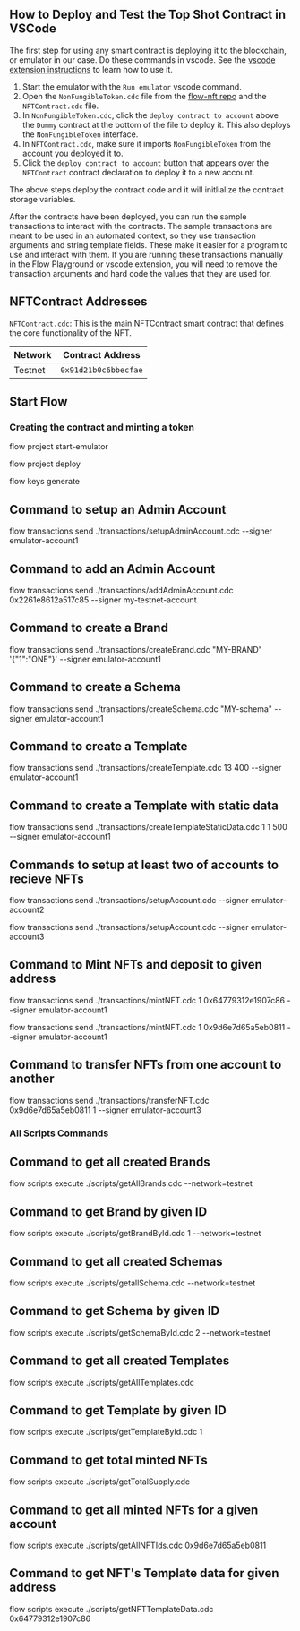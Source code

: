 ## How to Deploy and Test the Top Shot Contract in VSCode

The first step for using any smart contract is deploying it to the blockchain,
or emulator in our case. Do these commands in vscode.
See the [vscode extension instructions](https://docs.onflow.org/docs/visual-studio-code-extension)
to learn how to use it.

1.  Start the emulator with the `Run emulator` vscode command.
2.  Open the `NonFungibleToken.cdc` file from the [flow-nft repo](https://github.com/onflow/flow-nft/blob/master/contracts/NonFungibleToken.cdc) and the `NFTContract.cdc` file.
3.  In `NonFungibleToken.cdc`, click the `deploy contract to account`
    above the `Dummy` contract at the bottom of the file to deploy it.
    This also deploys the `NonFungibleToken` interface.
4.  In `NFTContract.cdc`, make sure it imports `NonFungibleToken` from
    the account you deployed it to.
5.  Click the `deploy contract to account` button that appears over the
    `NFTContract` contract declaration to deploy it to a new account.

The above steps deploy the contract code and it will initlialize the
contract storage variables.

After the contracts have been deployed, you can run the sample transactions
to interact with the contracts. The sample transactions are meant to be used
in an automated context, so they use transaction arguments and string template
fields. These make it easier for a program to use and interact with them.
If you are running these transactions manually in the Flow Playground or
vscode extension, you will need to remove the transaction arguments and
hard code the values that they are used for.

## NFTContract Addresses

`NFTContract.cdc`: This is the main NFTContract smart contract that defines
the core functionality of the NFT.

| Network | Contract Address     |
| ------- | -------------------- |
| Testnet | `0x91d21b0c6bbecfae` |


## Start Flow

### Creating the contract and minting a token

flow project start-emulator

flow project deploy

flow keys generate

## Command to setup an Admin Account

flow transactions send ./transactions/setupAdminAccount.cdc --signer emulator-account1

## Command to add an Admin Account

flow transactions send ./transactions/addAdminAccount.cdc 0x2261e8612a517c85 --signer my-testnet-account

## Command to create a Brand

flow transactions send ./transactions/createBrand.cdc "MY-BRAND" '{"1":"ONE"}' --signer emulator-account1

## Command to create a Schema

flow transactions send ./transactions/createSchema.cdc "MY-schema" --signer emulator-account1

## Command to create a Template

flow transactions send ./transactions/createTemplate.cdc 13 400 --signer emulator-account1

## Command to create a Template with static data

flow transactions send ./transactions/createTemplateStaticData.cdc 1 1 500 --signer emulator-account1

## Commands to setup at least two of accounts to recieve NFTs

flow transactions send ./transactions/setupAccount.cdc --signer emulator-account2

flow transactions send ./transactions/setupAccount.cdc --signer emulator-account3

## Command to Mint NFTs and deposit to given address

flow transactions send ./transactions/mintNFT.cdc 1 0x64779312e1907c86 --signer emulator-account1

flow transactions send ./transactions/mintNFT.cdc 1 0x9d6e7d65a5eb0811 --signer emulator-account1

## Command to transfer NFTs from one account to another

flow transactions send ./transactions/transferNFT.cdc 0x9d6e7d65a5eb0811 1 --signer emulator-account3


### All Scripts Commands

## Command to get all created Brands

flow scripts execute ./scripts/getAllBrands.cdc --network=testnet

## Command to get Brand by given ID

flow scripts execute ./scripts/getBrandById.cdc 1 --network=testnet

## Command to get all created Schemas

flow scripts execute ./scripts/getallSchema.cdc --network=testnet

## Command to get Schema by given ID

flow scripts execute ./scripts/getSchemaById.cdc 2 --network=testnet

## Command to get all created Templates

flow scripts execute ./scripts/getAllTemplates.cdc

## Command to get Template by given ID

flow scripts execute ./scripts/getTemplateById.cdc 1

## Command to get total minted NFTs

flow scripts execute ./scripts/getTotalSupply.cdc

## Command to get all minted NFTs for a given account

flow scripts execute ./scripts/getAllNFTIds.cdc 0x9d6e7d65a5eb0811

## Command to get NFT's Template data for given address

flow scripts execute ./scripts/getNFTTemplateData.cdc 0x64779312e1907c86 





